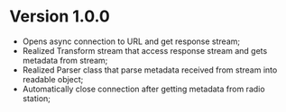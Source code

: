 Version 1.0.0
===

- Opens async connection to URL and get response stream;
- Realized Transform stream that access response stream and gets metadata from stream;
- Realized Parser class that parse metadata received from stream into readable object;
- Automatically close connection after getting metadata from radio station;